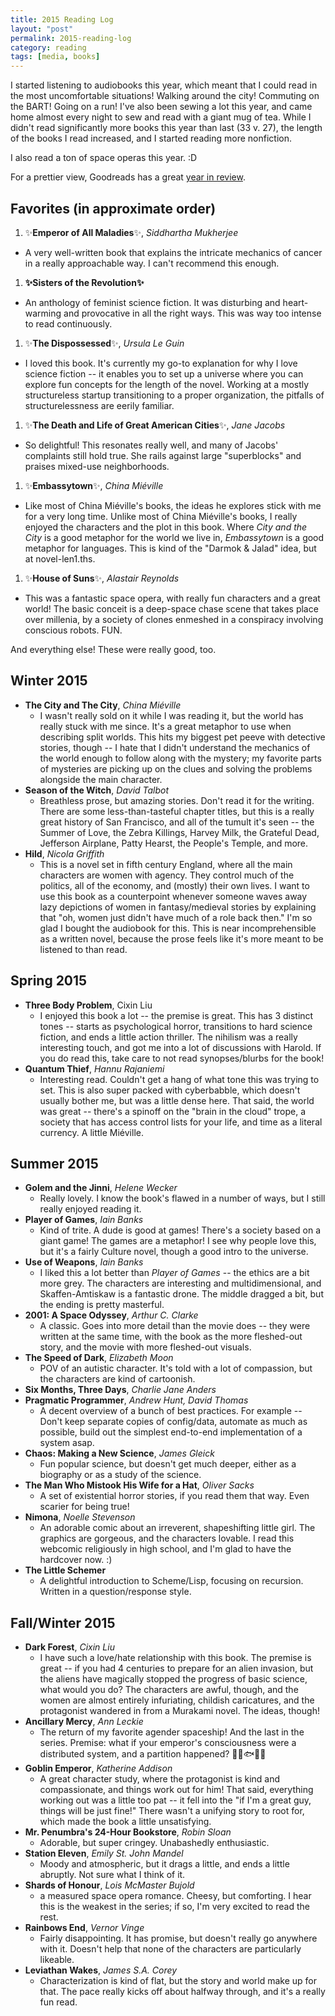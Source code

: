```yaml
---
title: 2015 Reading Log
layout: "post"
permalink: 2015-reading-log
category: reading
tags: [media, books]
---
```


I started listening to audiobooks this year, which meant that I could read in the most uncomfortable situations! Walking around the city! Commuting on the BART! Going on a run! I've also been sewing a lot this year, and came home almost every night to sew and read with a giant mug of tea. While I didn't read significantly more books this year than last (33 v. 27), the length of the books I read increased, and I started reading more nonfiction.

I also read a ton of space operas this year. :D

For a prettier view, Goodreads has a great [year in review](https://www.goodreads.com/user/year_in_books/2015/).

## Favorites (in approximate order)
1. ✨<span class='loved'>**Emperor of All Maladies**</span>✨, _Siddhartha Mukherjee_
  - A very well-written book that explains the intricate mechanics of cancer in a really approachable way. I can't recommend this enough.
1. **✨<span class='loved'>Sisters of the Revolution</span>✨**
  - An anthology of feminist science fiction. It was disturbing and heart-warming and provocative in all the right ways. This was way too intense to read continuously.
1. ✨<span class='loved'>**The Dispossessed**</span>✨, _Ursula Le Guin_
  - I loved this book. It's currently my go-to explanation for why I love science fiction -- it enables you to set up a universe where you can explore fun concepts for the length of the novel. Working at a mostly structureless startup transitioning to a proper organization, the pitfalls of structurelessness are eerily familiar.
1. ✨<span class='loved'>**The Death and Life of Great American Cities**</span>✨, _Jane Jacobs_
  - So delightful! This resonates really well, and many of Jacobs' complaints still hold true. She rails against large "superblocks" and praises mixed-use neighborhoods.
1. ✨<span class='loved'>**Embassytown**</span>✨, _China Miéville_
  - Like most of China Miéville's books, the ideas he explores stick with me for a very long time. Unlike most of China Miéville's books, I really enjoyed the characters and the plot in this book. Where _City and the City_ is a good metaphor for the world we live in, _Embassytown_ is a good metaphor for languages. This is kind of the "Darmok & Jalad" idea, but at novel-len1.ths.
1. ✨<span class='loved'>**House of Suns**</span>✨, _Alastair Reynolds_
  - This was a fantastic space opera, with really fun characters and a great world! The basic conceit is a deep-space chase scene that takes place over millenia, by a society of clones enmeshed in a conspiracy involving conscious robots. FUN.

And everything else! These were really good, too.

## Winter 2015
- **The City and The City**, _China Miéville_
  - I wasn't really sold on it while I was reading it, but the world has really stuck with me since. It's a great metaphor to use when describing split worlds. This hits my biggest pet peeve with detective stories, though -- I hate that I didn't understand the mechanics of the world enough to follow along with the mystery; my favorite parts of mysteries are picking up on the clues and solving the problems alongside the main character.
- **Season of the Witch**, _David Talbot_
  - Breathless prose, but amazing stories. Don't read it for the writing. There are some less-than-tasteful chapter titles, but this is a really great history of San Francisco, and all of the tumult it's seen -- the Summer of Love, the Zebra Killings, Harvey Milk, the Grateful Dead, Jefferson Airplane, Patty Hearst, the People's Temple, and more.
- **Hild**, _Nicola Griffith_
  - This is a novel set in fifth century England, where all the main characters are women with agency. They control much of the politics, all of the economy, and (mostly) their own lives. I want to use this book as a counterpoint whenever someone waves away lazy depictions of women in fantasy/medieval stories by explaining that "oh, women just didn't have much of a role back then."
  I'm so glad I bought the audiobook for this. This is near incomprehensible as a written novel, because the prose feels like it's more meant to be listened to than read.

## Spring 2015
- **Three Body Problem**, Cixin Liu
  - I enjoyed this book a lot -- the premise is great. This has 3 distinct tones -- starts as psychological horror, transitions to hard science fiction, and ends a little action thriller. The nihilism was a really interesting touch, and got me into a lot of discussions with Harold. If you do read this, take care to not read synopses/blurbs for the book!
- **Quantum Thief**, _Hannu Rajaniemi_
  - Interesting read. Couldn't get a hang of what tone this was trying to set. This is also super packed with cyberbabble, which doesn't usually bother me, but was a little dense here. That said, the world was great -- there's a spinoff on the "brain in the cloud" trope, a society that has access control lists for your life, and time as a literal currency. A little Miéville.

## Summer 2015
- **Golem and the Jinni**, _Helene Wecker_
  - Really lovely. I know the book's flawed in a number of ways, but I still really enjoyed reading it.
- **Player of Games**, _Iain Banks_
  - Kind of trite. A dude is good at games! There's a society based on a giant game! The games are a metaphor! I see why people love this, but it's a fairly Culture novel, though a good intro to the universe.
- **Use of Weapons**, _Iain Banks_
  - I liked this a lot better than _Player of Games_ -- the ethics are a bit more grey. The characters are interesting and multidimensional, and Skaffen-Amtiskaw is a fantastic drone. The middle dragged a bit, but the ending is pretty masterful.
- **2001: A Space Odyssey**, _Arthur C. Clarke_
   - A classic. Goes into more detail than the movie does -- they were written at the same time, with the book as the more fleshed-out story, and the movie with more fleshed-out visuals.
- **The Speed of Dark**, _Elizabeth Moon_
  - POV of an autistic character. It's told with a lot of compassion, but the characters are kind of cartoonish.
- **Six Months, Three Days**, _Charlie Jane Anders_
- **Pragmatic Programmer**, _Andrew Hunt, David Thomas_
  - A decent overview of a bunch of best practices. For example -- Don't keep separate copies of config/data, automate as much as possible, build out the simplest end-to-end implementation of a system asap.
- **Chaos: Making a New Science**, _James Gleick_
  - Fun popular science, but doesn't get much deeper, either as a biography or as a study of the science.
- **The Man Who Mistook His Wife for a Hat**, _Oliver Sacks_
	- A set of existential horror stories, if you read them that way. Even scarier for being true!
- **Nimona**, _Noelle Stevenson_
  - An adorable comic about an irreverent, shapeshifting little girl. The graphics are gorgeous, and the characters lovable. I read this webcomic religiously in high school, and I'm glad to have the hardcover now. :)
- **The Little Schemer**
  - A delightful introduction to Scheme/Lisp, focusing on recursion. Written in a question/response style.

## Fall/Winter 2015
- **Dark Forest**, _Cixin Liu_
  - I have such a love/hate relationship with this book. The premise is great -- if you had 4 centuries to prepare for an alien invasion, but the aliens have magically stopped the progress of basic science, what would you do? The characters are awful, though, and the women are almost entirely infuriating, childish caricatures, and the protagonist wandered in from a Murakami novel. The ideas, though!
- **Ancillary Mercy**, _Ann Leckie_
  - The return of my favorite agender spaceship! And the last in the series. Premise: what if your emperor's consciousness were a distributed system, and a partition happened? 🍵🐓🐟🎶🚀
- **Goblin Emperor**, _Katherine Addison_
  - A great character study, where the protagonist is kind and compassionate, and things work out for him! That said, everything working out was a little too pat -- it fell into the "if I'm a great guy, things will be just fine!" There wasn't a unifying story to root for, which made the book a little unsatisfying.
- **Mr. Penumbra's 24-Hour Bookstore**, _Robin Sloan_
  - Adorable, but super cringey. Unabashedly enthusiastic.
- **Station Eleven**, _Emily St. John Mandel_
  - Moody and atmospheric, but it drags a little, and ends a little abruptly. Not sure what I think of it.
- **Shards of Honour**, _Lois McMaster Bujold_
  - a measured space opera romance. Cheesy, but comforting. I hear this is the weakest in the series; if so, I'm very excited to read the rest.
- **Rainbows End**, _Vernor Vinge_
  - Fairly disappointing. It has promise, but doesn't really go anywhere with it. Doesn't help that none of the characters are particularly likeable.
- **Leviathan Wakes**, _James S.A. Corey_
  - Characterization is kind of flat, but the story and world make up for that. The pace really kicks off about halfway through, and it's a really fun read.
